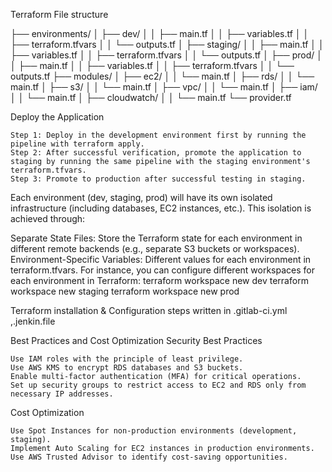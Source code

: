 Terraform File structure

├── environments/ │ ├── dev/ │ │ ├── main.tf │ │ ├── variables.tf │ │ ├── terraform.tfvars │ │ └── outputs.tf │ ├── staging/ │ │ ├── main.tf │ │ ├── variables.tf │ │ ├── terraform.tfvars │ │ └── outputs.tf │ ├── prod/ │ │ ├── main.tf │ │ ├── variables.tf │ │ ├── terraform.tfvars │ │ └── outputs.tf ├── modules/ │ ├── ec2/ │ │ └── main.tf │ ├── rds/ │ │ └── main.tf │ ├── s3/ │ │ └── main.tf │ ├── vpc/ │ │ └── main.tf │ ├── iam/ │ │ └── main.tf │ ├── cloudwatch/ │ │ └── main.tf └── provider.tf

Deploy the Application

    Step 1: Deploy in the development environment first by running the pipeline with terraform apply.
    Step 2: After successful verification, promote the application to staging by running the same pipeline with the staging environment's terraform.tfvars.
    Step 3: Promote to production after successful testing in staging.
    
Each environment (dev, staging, prod) will have its own isolated infrastructure (including databases, EC2 instances, etc.). This isolation is achieved through:

Separate State Files: Store the Terraform state for each environment in different remote backends (e.g., separate S3 buckets or workspaces).
Environment-Specific Variables: Different values for each environment in terraform.tfvars.
For instance, you can configure different workspaces for each environment in Terraform:
terraform workspace new dev
terraform workspace new staging
terraform workspace new prod

Terraform installation & Configuration steps written in .gitlab-ci.yml ,.jenkin.file

Best Practices and Cost Optimization
Security Best Practices

    Use IAM roles with the principle of least privilege.
    Use AWS KMS to encrypt RDS databases and S3 buckets.
    Enable multi-factor authentication (MFA) for critical operations.
    Set up security groups to restrict access to EC2 and RDS only from necessary IP addresses.

Cost Optimization

    Use Spot Instances for non-production environments (development, staging).
    Implement Auto Scaling for EC2 instances in production environments.
    Use AWS Trusted Advisor to identify cost-saving opportunities.
